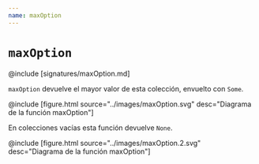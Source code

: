 ```yaml
---
name: maxOption
---
```


# `maxOption`

@include [signatures/maxOption.md]

`maxOption` devuelve el mayor valor de esta colección, envuelto con `Some`.

@include [figure.html source="../images/maxOption.svg" desc="Diagrama de la función maxOption"]

En colecciones vacías esta función devuelve `None`.

@include [figure.html source="../images/maxOption.2.svg" desc="Diagrama de la función maxOption"]
